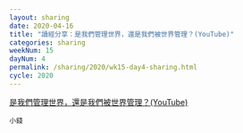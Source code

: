 ```yaml
---
layout: sharing
date: 2020-04-16
title: "讀經分享：是我們管理世界，還是我們被世界管理？(YouTube)"
categories: sharing
weekNum: 15
dayNum: 4
permalink: /sharing/2020/wk15-day4-sharing.html
cycle: 2020
---
```


[是我們管理世界，還是我們被世界管理？(YouTube)](https://youtu.be/UEI3EUfTU6A)

`小錢`
